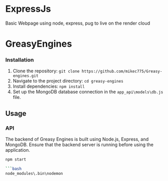 # ExpressJs

Basic Webpage using node, express, pug to live on the render cloud
# GreasyEngines

### Installation
1. Clone the repository: `git clone https://github.com/mikec775/Greasy-engines.git`
2. Navigate to the project directory: `cd greasy-engines`
3. Install dependencies: `npm install`
4. Set up the MongoDB database connection in the `app_api\models\db.js` file.

## Usage
### API
The backend of Greasy Engines is built using Node.js, Express, and MongoDB. Ensure that the backend server is running before using the application.

```bash
npm start

```bash
node_modules\.bin\nodemon